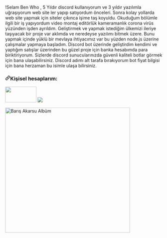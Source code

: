 !Selam Ben Who ,
5 Yıldır discord kullanıyorum ve 3 yıldır yazılımla uğraşıyorum web site ler yapıp satıyordum önceleri.
Sonra kolay yollarda web site yapmak için siteler çıkınca işime taş koyuldu.
Okuduğum bölümle ilgili bir iş yapıyordum video montaj editörlük kameramanlık corona virüs yüzünden işden ayrıldım.
Geliştirmek ve yapmak istediğim ülkemizi ileriye taşıyacak bir proje var aklımda ve neredeyse yazılımı bitmek üzere.
Bunu yapmak içinde yüklü bir mevlaya ihtiyacımız var bu yüzden node.js üzerine çalışmalar yapmaya başladım.
Discord bot üzerinde geliştirdim kendimi ve yaptığım satışlar üzerinden bu güzel proje için banka hesabımda para biriktiriyorum.
Sizlerde discord sunucularınızda güvenli kaliteli botlar görmek için bana ulaşabilirsiniz.
Discord adımı alt tarafa bırakıyorum bot fiyat bilgisi için bana herzaman bu isimle ulaşa bilirsiniz.

<h3><a id="user-content-my-personal-accounts" class="anchor" aria-hidden="true" href="#my-personal-accounts"><svg class="octicon octicon-link" viewBox="0 0 16 16" version="1.1" width="16" height="16" aria-hidden="true"><path fill-rule="evenodd" d="M7.775 3.275a.75.75 0 001.06 1.06l1.25-1.25a2 2 0 112.83 2.83l-2.5 2.5a2 2 0 01-2.83 0 .75.75 0 00-1.06 1.06 3.5 3.5 0 004.95 0l2.5-2.5a3.5 3.5 0 00-4.95-4.95l-1.25 1.25zm-4.69 9.64a2 2 0 010-2.83l2.5-2.5a2 2 0 012.83 0 .75.75 0 001.06-1.06 3.5 3.5 0 00-4.95 0l-2.5 2.5a3.5 3.5 0 004.95 4.95l1.25-1.25a.75.75 0 00-1.06-1.06l-1.25 1.25a2 2 0 01-2.83 0z"></path></svg></a><font style="vertical-align: inherit;"><font style="vertical-align: inherit;">Kişisel hesaplarım:</font></font></h3>
<p align="left">
<a href="https://discord.com/users/858473848844058654" rel="nofollow"><img src="https://user-images.githubusercontent.com/86554271/123543134-d0c9a500-d755-11eb-9011-34a62d0d2084.png" width="100" height="50" data-canonical-src="https://img.shields.io/badge/discord%20-7289DA.svg?&amp;style=for-the-badge&amp;logo=discord&amp;logoColor=white" style="max-width:100%;"></a>
<a href="https://open.spotify.com/user/zo3yot2xri8bommg5yzyu6hcl?si=9331adf5626141eb" rel="nofollow"><img src="https://camo.githubusercontent.com/8b36f195a47af7355c39f1aeb80a128d1ed7522b1ed32f726bfa27f12ff54fc5/68747470733a2f2f696d672e736869656c64732e696f2f62616467652f53706f746966792532302d3165643736302e7376673f267374796c653d666f722d7468652d6261646765266c6f676f3d73706f74696679266c6f676f436f6c6f723d7768697465" data-canonical-src="https://img.shields.io/badge/Spotify%20-1ed760.svg?&amp;style=for-the-badge&amp;logo=spotify&amp;logoColor=white" style="max-width:100%;"></a>
</p>

<a href="https://open.spotify.com/playlist/54UpsGv8Gq7emXCXtEdLN5?si=601ca30bb3de426c" target="_blank">    <img src="https://i.scdn.co/image/ab67706c0000bebba636c462e4c7741cd6d6fe13" alt="Barış Akarsu Albüm" width="400" height="400"></a>
